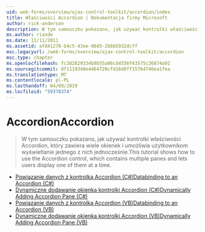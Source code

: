 ```yaml
---
uid: web-forms/overview/ajax-control-toolkit/accordion/index
title: Właściwości Accordion | Dokumentacja firmy Microsoft
author: rick-anderson
description: W tym samouczku pokazano, jak używać kontrolki właściwości Accordion, który zawiera wiele okienek i umożliwia użytkownikom wyświetlanie jednego z nich jednocześnie.
ms.author: riande
ms.date: 11/11/2011
ms.assetid: afd41278-b4c5-43ee-9845-2b665932dcff
msc.legacyurl: /web-forms/overview/ajax-control-toolkit/accordion
msc.type: chapter
ms.openlocfilehash: fc382829334b9b55a86cd4556f43575c36874a92
ms.sourcegitcommit: 0f1119340e4464720cfd16d0ff15764746ea1fea
ms.translationtype: MT
ms.contentlocale: pl-PL
ms.lasthandoff: 04/09/2019
ms.locfileid: "59378374"
---
```

# <a name="accordion"></a><span data-ttu-id="973c8-103">Accordion</span><span class="sxs-lookup"><span data-stu-id="973c8-103">Accordion</span></span>

> <span data-ttu-id="973c8-104">W tym samouczku pokazano, jak używać kontrolki właściwości Accordion, który zawiera wiele okienek i umożliwia użytkownikom wyświetlanie jednego z nich jednocześnie.</span><span class="sxs-lookup"><span data-stu-id="973c8-104">This tutorial shows how to use the Accordion control, which contains multiple panes and lets users display one of them at a time.</span></span>


- [<span data-ttu-id="973c8-105">Powiązanie danych z kontrolką Accordion (C#)</span><span class="sxs-lookup"><span data-stu-id="973c8-105">Databinding to an Accordion (C#)</span></span>](databinding-to-an-accordion-cs.md)
- [<span data-ttu-id="973c8-106">Dynamiczne dodawanie okienka kontrolki Accordion (C#)</span><span class="sxs-lookup"><span data-stu-id="973c8-106">Dynamically Adding Accordion Pane (C#)</span></span>](dynamically-adding-an-accordion-pane-cs.md)
- [<span data-ttu-id="973c8-107">Powiązanie danych z kontrolką Accordion (VB)</span><span class="sxs-lookup"><span data-stu-id="973c8-107">Databinding to an Accordion (VB)</span></span>](databinding-to-an-accordion-vb.md)
- [<span data-ttu-id="973c8-108">Dynamiczne dodawanie okienka kontrolki Accordion (VB)</span><span class="sxs-lookup"><span data-stu-id="973c8-108">Dynamically Adding Accordion Pane (VB)</span></span>](dynamically-adding-an-accordion-pane-vb.md)
